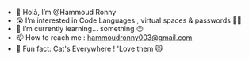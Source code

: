 - 👋 Holà, I’m @Hammoud Ronny
- 😲 I’m interested in Code Languages , virtual spaces & passwords 🔐🤫
- 🧠 I’m currently learning... something 😏
- 📫 How to reach me : hammoudronny003@gmail.com
- 🤭 Fun fact: Cat's Everywhere ! 'Love them 😻

<!---
MacaRon003/MacaRon003 is a ✨ special ✨ repository because its `README.md` (this file) appears on your GitHub profile.
You can click the Preview link to take a look at your changes.
--->

